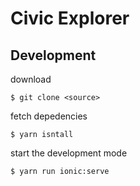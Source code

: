 # Civic Explorer

## Development

download

    $ git clone <source>

fetch depedencies

    $ yarn isntall
    
start the development mode

    $ yarn run ionic:serve


